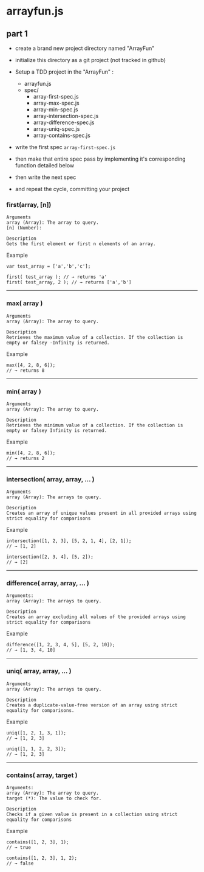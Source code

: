 # arrayfun.js
## part 1

- create a brand new project directory named "ArrayFun"
- initialize this directory as a git project (not tracked in github)
- Setup a TDD project in the "ArrayFun" :
  - arrayfun.js
  - spec/
    - array-first-spec.js
    - array-max-spec.js
    - array-min-spec.js
    - array-intersection-spec.js
    - array-difference-spec.js
    - array-uniq-spec.js
    - array-contains-spec.js
    
- write the first spec `array-first-spec.js`
- then make that entire spec pass by implementing it's corresponding function detailed below
- then write the next spec
- and repeat the cycle, committing your project

### first(array, [n])

````
Arguments
array (Array): The array to query.
[n] (Number): 

Description
Gets the first element or first n elements of an array. 
````

Example  
````
var test_array = ['a','b','c'];

first( test_array ); // → returns 'a'
first( test_array, 2 ); // → returns ['a','b']
````

----

### max( array )

````
Arguments
array (Array): The array to query.

Description
Retrieves the maximum value of a collection. If the collection is empty or falsey -Infinity is returned.
````

Example  
````
max([4, 2, 8, 6]);
// → returns 8
````

----

### min( array )

````
Arguments
array (Array): The array to query.

Description
Retrieves the minimum value of a collection. If the collection is empty or falsey Infinity is returned. 
````

Example  
````
min([4, 2, 8, 6]);
// → returns 2
````

----

### intersection( array, array, ... )

````
Arguments
array (Array): The arrays to query.

Description
Creates an array of unique values present in all provided arrays using strict equality for comparisons
````

Example  
````
intersection([1, 2, 3], [5, 2, 1, 4], [2, 1]);
// → [1, 2]

intersection([2, 3, 4], [5, 2]);
// → [2]
````

----

### difference( array, array, ... )

````
Arguments:
array (Array): The arrays to query.

Description
Creates an array excluding all values of the provided arrays using strict equality for comparisons
````

Example  
````
difference([1, 2, 3, 4, 5], [5, 2, 10]);
// → [1, 3, 4, 10]
````

----

### uniq( array, array, ... )

````
Arguments
array (Array): The arrays to query.

Description
Creates a duplicate-value-free version of an array using strict equality for comparisons.
````

Example
````
uniq([1, 2, 1, 3, 1]);
// → [1, 2, 3]

uniq([1, 1, 2, 2, 3]);
// → [1, 2, 3]

````

----

### contains( array, target )

````
Arguments:
array (Array): The array to query.
target (*): The value to check for.

Description
Checks if a given value is present in a collection using strict equality for comparisons
````

Example
````
contains([1, 2, 3], 1);
// → true

contains([1, 2, 3], 1, 2);
// → false
````
